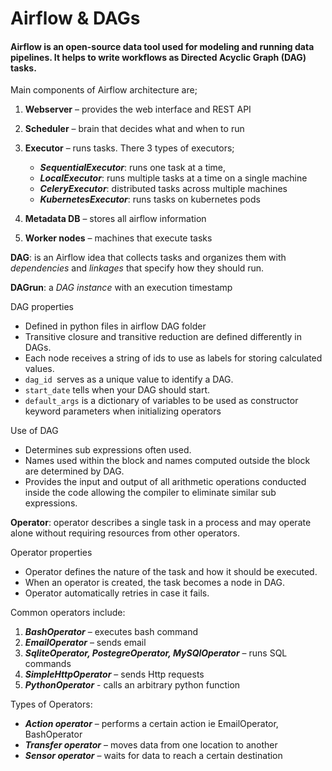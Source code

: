 # Airflow & DAGs

#### Airflow is an open-source data tool used for modeling and running data pipelines. It helps to write workflows as Directed Acyclic Graph (DAG) tasks.

Main components of Airflow architecture are;
1. **Webserver** – provides the web interface and REST API
2. **Scheduler** – brain that decides what and when to run
3. **Executor** – runs tasks. There 3 types of executors;
       
    - ***SequentialExecutor***: runs one task at a time, 
    - ***LocalExecutor***: runs multiple tasks at a time on a single machine 
    - ***CeleryExecutor***: distributed tasks across multiple machines 
    - ***KubernetesExecutor***: runs tasks on kubernetes pods
       
4. **Metadata DB** – stores all airflow information
5. **Worker nodes** – machines that execute tasks

**DAG**: is an Airflow idea that collects tasks and organizes them with *dependencies* and *linkages* that specify how they should run.

**DAGrun**: a *DAG instance* with an execution timestamp

DAG properties
- Defined in python files in airflow DAG folder
- Transitive closure and transitive reduction are defined differently in DAGs.
- Each node receives a string of ids to use as labels for storing calculated values.
- `dag_id `serves as a unique value to identify a DAG.
- `start_date` tells when your DAG should start.
- `default_args` is a dictionary of variables to be used as constructor keyword parameters when initializing operators

Use of DAG
- Determines sub expressions often used.
- Names used within the block and names computed outside the block are determined by DAG.
- Provides the input and output of all arithmetic operations conducted inside the code allowing the compiler to eliminate similar sub expressions.

**Operator**: operator describes a single task in a process and may operate alone without requiring resources from other operators.

Operator properties
- Operator defines the nature of the task and how it should be executed.
- When an operator is created, the task becomes a node in DAG.
- Operator automatically retries in case it fails.

Common operators include:
1. ***BashOperator*** – executes bash command
2. ***EmailOperator*** – sends email
3. ***SqliteOperator, PostegreOperator, MySQlOperator*** – runs SQL commands
4. ***SimpleHttpOperator*** – sends Http requests
5. ***PythonOperator*** - calls an arbitrary python function

Types of Operators:
- ***Action operator*** – performs a certain action ie EmailOperator, BashOperator
- ***Transfer operator*** – moves data from one location to another
- ***Sensor operator*** – waits for data to reach a certain destination